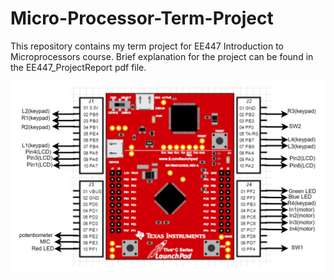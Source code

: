 # Micro-Processor-Term-Project

This repository contains my term project for EE447 Introduction to Microprocessors course. 
Brief explanation for the project can be found in the EE447_ProjectReport pdf file.


![Pin Assignments](https://github.com/celik02/Micro-Processor-Term-Project/blob/main/PinAssignments.png?raw=true)
